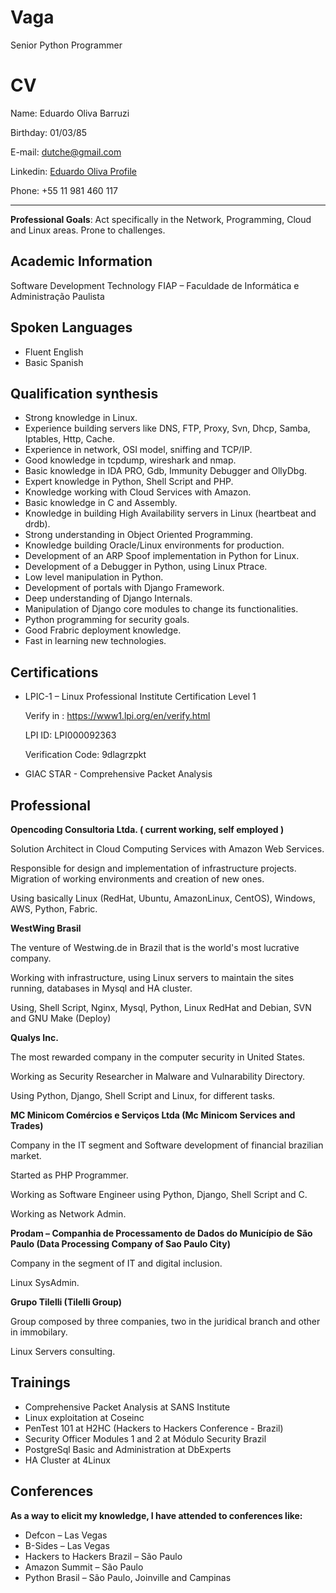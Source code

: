 # Vaga

Senior Python Programmer

# CV

Name:      Eduardo Oliva Barruzi

Birthday:  01/03/85

E-mail:    [dutche@gmail.com](mailto:dutche@gmail.com)

Linkedin:  [Eduardo Oliva Profile](http://www.linkedin.com/in/eduardooliva)

Phone:     +55 11 981 460 117

***

**Professional Goals**: Act specifically in the Network, Programming, Cloud and Linux areas. Prone to challenges.

## Academic Information

Software Development Technology 
FIAP – Faculdade de Informática e Administração Paulista 

## Spoken Languages

* Fluent English
* Basic Spanish

## Qualification synthesis

* Strong knowledge in Linux. 
* Experience building servers like DNS, FTP, Proxy, Svn, Dhcp, Samba, Iptables, Http, Cache. 
* Experience in network, OSI model, sniffing and TCP/IP. 
* Good knowledge in tcpdump, wireshark and nmap.
* Basic knowledge in IDA PRO, Gdb, Immunity Debugger and OllyDbg. 
* Expert knowledge in Python, Shell Script and PHP.
* Knowledge working with Cloud Services with Amazon. 
* Basic knowledge in C and Assembly. 
* Knowledge in building High Availability servers in Linux (heartbeat and drdb). 
* Strong understanding in Object Oriented Programming. 
* Knowledge building Oracle/Linux environments for production. 
* Development of an ARP Spoof implementation in Python for Linux. 
* Development of a Debugger in Python, using Linux Ptrace.
* Low level manipulation in Python. 
* Development of portals with Django Framework.
* Deep understanding of Django Internals.
* Manipulation of Django core modules to change its functionalities.
* Python programming for security goals.
* Good Frabric deployment knowledge.
* Fast in learning new technologies.

## Certifications

* LPIC-1 – Linux Professional Institute Certification Level 1

   Verify in : https://www1.lpi.org/en/verify.html

   LPI ID: LPI000092363

   Verification Code: 9dlagrzpkt 

* GIAC STAR - Comprehensive Packet Analysis 


## Professional

**Opencoding Consultoria Ltda. ( current working, self employed )**

Solution Architect in Cloud Computing Services with Amazon Web Services.

Responsible for design and implementation of infrastructure projects. Migration of working environments and creation of new ones.

Using basically Linux (RedHat, Ubuntu, AmazonLinux, CentOS), Windows, AWS, Python, Fabric.

**WestWing Brasil**

The venture of Westwing.de in Brazil that is the world's most lucrative company.

Working with infrastructure, using Linux servers to maintain the sites running, databases in Mysql and  HA cluster.

Using, Shell Script, Nginx, Mysql, Python, Linux RedHat and Debian, SVN and GNU Make (Deploy)

**Qualys Inc.**

The most rewarded company in the computer security in United States.

Working as Security Researcher in Malware and Vulnarability Directory.

Using Python, Django, Shell Script and Linux, for different tasks.

**MC Minicom Comércios e Serviços Ltda (Mc Minicom Services and Trades)**

Company in the IT segment and Software development of financial brazilian market. 

Started as PHP Programmer. 

Working as Software Engineer using Python, Django, Shell Script and C. 

Working as Network Admin. 

**Prodam – Companhia de Processamento de Dados do Município de São Paulo (Data Processing Company of Sao Paulo City)**

Company in the segment of IT and digital inclusion.

Linux SysAdmin. 

**Grupo Tilelli (Tilelli Group)**

Group composed by three companies, two in the juridical branch and other in immobilary. 

Linux Servers consulting. 

## Trainings

* Comprehensive Packet Analysis at SANS Institute 
* Linux exploitation at Coseinc 
* PenTest 101 at H2HC (Hackers to Hackers Conference - Brazil) 
* Security Officer Modules 1 and 2 at Módulo Security Brazil 
* PostgreSql Basic and Administration at DbExperts
* HA Cluster at 4Linux

## Conferences 

**As a way to elicit my knowledge, I have attended to conferences like:**

* Defcon – Las Vegas
* B-Sides – Las Vegas
* Hackers to Hackers Brazil – São Paulo
* Amazon Summit – São Paulo
* Python Brasil – São Paulo, Joinville and Campinas
